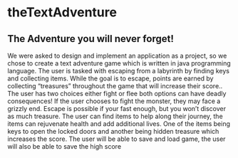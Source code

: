 # theTextAdventure

##	The Adventure you will never forget!
	
   We were asked to design and implement an application as a project, so we chose to create a text 
adventure game which is written in java programming language.  The user is tasked with escaping from a 
labyrinth by finding keys and collecting items.  While the goal is to escape, points are earned by
collecting “treasures” throughout the game that will increase their score.. The user has two choices
either fight or flee both options can have deadly consequences!  If the user chooses to fight the
monster, they may face a grizzly end. Escape is possible if your fast enough, but you won’t discover 
as much treasure. The user can find items to help along their journey, the items can rejuvenate health
and add additional lives. One of the items being keys to open the locked doors and another being
hidden treasure which increases the score. The user will be able to save and load game, the user
will also be able to save the high score